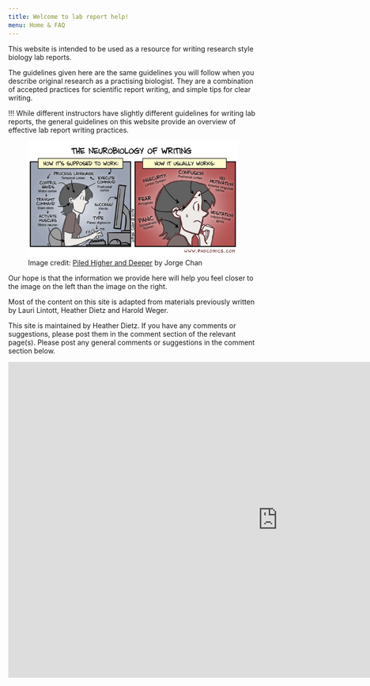 ```yaml
---
title: Welcome to lab report help!
menu: Home & FAQ
---
```

<script src="https://h5p.org/sites/all/modules/h5p/library/js/h5p-resizer.js" charset="UTF-8"></script>
This website is intended to be used as a resource for writing research style biology lab reports.

The guidelines given here are the same guidelines you will follow when you describe original research as a practising biologist. They are a combination of accepted practices for scientific report writing, and simple tips for clear writing.

!!! While different instructors have slightly different guidelines for writing lab reports, the general guidelines on this website provide an overview of effective lab report writing practices.

<figure>
	<img title="Image credit: Piled Higher and Deeper by Jorge Chan" alt="" src="phd072814s.gif">
	<figcaption>Image credit: <a href='http://phdcomics.com/comics/archive.php?comicid=1734'>Piled Higher and Deeper</a>  by Jorge Chan</figcaption>
</figure>



Our hope is that the information we provide here will help you feel closer to the image on the left than the image on the right.

Most of the content on this site is adapted from materials previously written by Lauri Lintott, Heather Dietz and Harold Weger.

This site is maintained by Heather Dietz. If you have any comments or suggestions, please post them in the comment section of the relevant page(s). Please post any general comments or suggestions in the comment section below.


<iframe src="https://h5p.org/h5p/embed/612" width="1090" height="638" frameborder="0" allowfullscreen="allowfullscreen"></iframe><script src="https://h5p.org/sites/all/modules/h5p/library/js/h5p-resizer.js" charset="UTF-8"></script>